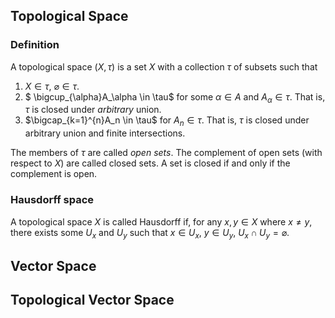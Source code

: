 ## Topological Space

### Definition

A topological space $(X,\tau)$ is a set $X$ with a collection $\tau$ of subsets such that

1. $X \in \tau$, $\varnothing \in \tau$.
2. $ \bigcup_{\alpha}A_\alpha \in \tau$ for some $\alpha \in A$ and $A_\alpha \in \tau$. That is, $\tau$ is closed under *arbitrary* union.
3. $\bigcap_{k=1}^{n}A_n \in \tau$ for $A_n \in \tau$. That is, $\tau$ is closed under arbitrary union and finite intersections.

The members of $\tau$ are called *open sets*. The complement of open sets (with respect to $X$) are called closed sets. A set is closed if and only if the complement is open.

### Hausdorff space

A topological space $X$ is called Hausdorff if, for any $x,y\in X$ where $x \neq y$, there exists some $U_x$ and $U_y$ such that $x \in U_x$, $y \in U_y$, $U_x \cap U_y = \varnothing$.

## Vector Space

## Topological Vector Space